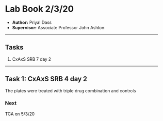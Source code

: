 # Lab Book 2/3/20
- **Author:** Priyal Dass
- **Supervisor:** Associate Professor John Ashton
------------------------------------------------------------------
## Tasks

1. CxAxS SRB 7 day 2
------------------------------------------------------------------
## Task 1: CxAxS SRB 4 day 2

The plates were treated with triple drug combination and controls

### Next
TCA on 5/3/20
